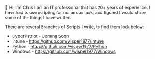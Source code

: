 👋 Hi, I’m Chris
I am an IT professional that has 20+ years of experience. I have had to use scripting for numerous task, and figured I would share some of the things I have written.

There are several Branches of Scripts I write, to find them look below:
- CyberPatriot - Coming Soon
- Intune - https://github.com/wisper1977/Intune
- Python - https://github.com/wisper1977/Python
- Windows - https://github.com/wisper1977/Windows


<!---
wisper1977/wisper1977 is a ✨ special ✨ repository because its `README.md` (this file) appears on your GitHub profile.
You can click the Preview link to take a look at your changes.
--->
